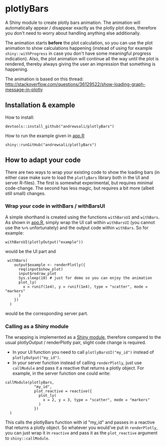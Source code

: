 # plotlyBars

A Shiny module to create plotly bars animation. The animation will automatically appear / disappear exactly as the plotly plot does,
therefore you don't need to worry about handling anything else additionally.

The animation starts __before__ the plot calculation, so you can use the plot animation to show calculations happening (instead of using for example `shiny::withProgress` in case you don't have some meaningful progress indication). Also, the plot animation will continue all the way until the plot is rendered, thereby always giving the user an impression that something is happening.

The animation is based on this thread: http://stackoverflow.com/questions/36129522/show-loading-graph-message-in-plotly

## Installation & example

How to install: 

```
devtools::install_github("andrewsali/plotlyBars")
```

How to run the example given in [app.R](app.R)

```
shiny::runGitHub("andrewsali/plotlyBars")
```

## How to adapt your code

There are two ways to wrap your existing code to show the loading bars (in either case make sure to load the `plotlyBars` library both in the UI and server R-files). The first is somewhat experimental, but requires minimal code-change. The second has less magic, but requires a bit more (albeit still small) changes.

### Wrap your code in withBars / withBarsUI

A simple shorthand is created using the functions `withBarsUI` and `withBars`. As shown in [app.R](app.R), simply wrap the UI call within `withBarsUI` (you cannot use the `%>%` unfortunately) and the output code within `withBars`. So for example:

```
withBarsUI(plotlyOutput("example"))
```

 would be the UI part and 
 
```
 withBars(
    output$example <- renderPlotly({
      req(input$show_plot)
      input$redraw_plot
      Sys.sleep(10) # just for demo so you can enjoy the animation
      plot_ly(
        x = runif(1e4), y = runif(1e4), type = "scatter", mode = "markers"
      )
    })
  )
```

would be the corresponding server part.

### Calling as a Shiny module

The wrapping is implemented as a [Shiny module](https://shiny.rstudio.com/articles/modules.html), therefore compared to the usual plotlyOutput / renderPlotly pair, slight code change is required. 

* In your UI function you need to call `plotlyBarsUI("my_id")` instead of `plotlyOutput("my_id")`.
* In your server function instead of calling `renderPlotly`, just use `callModule` and pass it a reactive that returns a plotly object. For example, in the server function one could write:

```
callModule(plotlyBars,
             "my_id",
             plot_reactive = reactive({
               plot_ly(
                 x = 2, y = 3, type = "scatter", mode = "markers"
               )
             })
  )
```
  
  This calls the plotlyBars function with id "my_id" and passes in a reactive that returns a plotly object. So whatever you would've put in `renderPlotly`, you can just wrap it in `reactive` and pass it as the `plot_reactive` argument to `shiny::callModule`.
